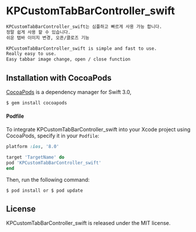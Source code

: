 # KPCustomTabBarController_swift

```bash
KPCustomTabBarController_swift는 심플하고 빠르게 사용 가능 합니다. 
정말 쉽게 사용 할 수 있습니다. 
쉬운 탭바 이미지 변경, 오픈/클로즈 기능 
```

```bash
KPCustomTabBarController_swift is simple and fast to use.
Really easy to use.
Easy tabbar image change, open / close function
```

## Installation with CocoaPods

[CocoaPods](http://cocoapods.org) is a dependency manager for Swift 3.0,

```bash
$ gem install cocoapods
```

#### Podfile

To integrate KPCustomTabBarController_swift into your Xcode project using CocoaPods, specify it in your `Podfile`:

```ruby
platform :ios, '8.0'

target 'TargetName' do
pod 'KPCustomTabBarController_swift'
end
```

Then, run the following command:

```bash
$ pod install or $ pod update
```


## License

KPCustomTabBarController_swift is released under the MIT license.
